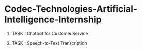 # Codec-Technologies-Artificial-Intelligence-Internship

1. TASK : Chatbot for Customer Service

2. TASK : Speech-to-Text Transcription
